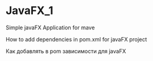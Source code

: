 # JavaFX_1
Simple javaFX Application for mave

How to add dependencies in pom.xml for javaFX project

Как добавлять в pom зависимости для javaFX
